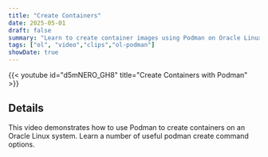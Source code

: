 ```yaml
---
title: "Create Containers"
date: 2025-05-01
draft: false
summary: "Learn to create container images using Podman on Oracle Linux."
tags: ["ol", "video","clips","ol-podman"]
showDate: true
---
```


{{< youtube id="d5mNERO_GH8" title="Create Containers with Podman" >}}

## Details

This video demonstrates how to use Podman to create containers on an Oracle Linux system. Learn a number of useful podman create command options. 